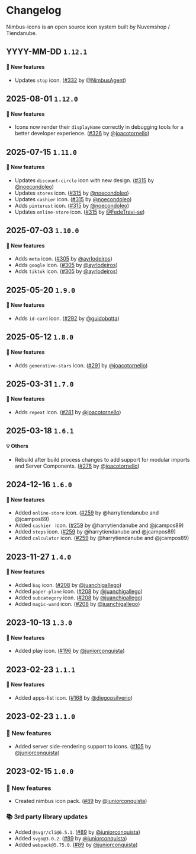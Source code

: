 # Changelog

Nimbus-icons is an open source icon system built by Nuvemshop / Tiendanube.

## YYYY-MM-DD `1.12.1`

#### 🎉 New features

- Updates `stop` icon. ([#332](https://github.com/TiendaNube/nimbus-design-system/pull/332) by [@NimbusAgent](https://github.com/NimbusAgent))

## 2025-08-01 `1.12.0`

#### 🎉 New features

- Icons now render their `displayName` correctly in debugging tools for a better developer experience. ([#326](https://github.com/TiendaNube/nimbus-design-system/pull/326) by [@joacotornello](https://github.com/joacotornello))

## 2025-07-15 `1.11.0`

#### 🎉 New features

- Updates `discount-circle` icon with new design. ([#315](https://github.com/TiendaNube/nimbus-design-system/pull/315) by [@noecondoleo](https://github.com/noecondoleo))
- Updates `stores` icon. ([#315](https://github.com/TiendaNube/nimbus-design-system/pull/315) by [@noecondoleo](https://github.com/noecondoleo))
- Updates `cashier` icon. ([#315](https://github.com/TiendaNube/nimbus-design-system/pull/315) by [@noecondoleo](https://github.com/noecondoleo))
- Adds `pinterest` icon. ([#315](https://github.com/TiendaNube/nimbus-design-system/pull/315) by [@noecondoleo](https://github.com/noecondoleo))
- Updates `online-store` icon. ([#315](https://github.com/TiendaNube/nimbus-design-system/pull/315) by [@FedeTrevi-se](https://github.com/FedeTrevi-se))

## 2025-07-03 `1.10.0`

#### 🎉 New features

- Adds `meta` icon. ([#305](https://github.com/TiendaNube/nimbus-design-system/pull/305) by [@ayrlodeiros](https://github.com/ayrlodeiros))
- Adds `google` icon. ([#305](https://github.com/TiendaNube/nimbus-design-system/pull/305) by [@ayrlodeiros](https://github.com/ayrlodeiros))
- Adds `tiktok` icon. ([#305](https://github.com/TiendaNube/nimbus-design-system/pull/305) by [@ayrlodeiros](https://github.com/ayrlodeiros))

## 2025-05-20 `1.9.0`

#### 🎉 New features

- Adds `id-card` icon. ([#292](https://github.com/TiendaNube/nimbus-design-system/pull/292) by [@guidobotta](https://github.com/guidobotta))

## 2025-05-12 `1.8.0`

#### 🎉 New features

- Adds `generative-stars` icon. ([#291](https://github.com/TiendaNube/nimbus-design-system/pull/291) by [@joacotornello](https://github.com/joacotornello))

## 2025-03-31 `1.7.0`

#### 🎉 New features

- Adds `repeat` icon. ([#281](https://github.com/TiendaNube/nimbus-design-system/pull/281) by [@joacotornello](https://github.com/joacotornello))

## 2025-03-18 `1.6.1`

#### 💡 Others

- Rebuild after build process changes to add support for modular imports and Server Components. ([#276](https://github.com/TiendaNube/nimbus-design-system/pull/276) by [@joacotornello](https://github.com/joacotornello))

## 2024-12-16 `1.6.0`

#### 🎉 New features

- Added `online-store` icon. ([#259](https://github.com/TiendaNube/nimbus-design-system/pull/259) by @harrytiendanube and @jcampos89)
- Added `cashier ` icon. ([#259](https://github.com/TiendaNube/nimbus-design-system/pull/259) by @harrytiendanube and @jcampos89)
- Added `steps` icon. ([#259](https://github.com/TiendaNube/nimbus-design-system/pull/259) by @harrytiendanube and @jcampos89)
- Added `calculator` icon. ([#259](https://github.com/TiendaNube/nimbus-design-system/pull/259) by @harrytiendanube and @jcampos89)

## 2023-11-27 `1.4.0`

#### 🎉 New features

- Added `bag` icon. ([#208](https://github.com/TiendaNube/nimbus-design-system/pull/208) by [@juanchigallego](https://github.com/juanchigallego))
- Added `paper-plane` icon. ([#208](https://github.com/TiendaNube/nimbus-design-system/pull/208) by [@juanchigallego](https://github.com/juanchigallego))
- Added `subcategory` icon. ([#208](https://github.com/TiendaNube/nimbus-design-system/pull/208) by [@juanchigallego](https://github.com/juanchigallego))
- Added `magic-wand` icon. ([#208](https://github.com/TiendaNube/nimbus-design-system/pull/208) by [@juanchigallego](https://github.com/juanchigallego))

## 2023-10-13 `1.3.0`

#### 🎉 New features

- Added play icon. ([#196](https://github.com/TiendaNube/nimbus-design-system/pull/196) by [@juniorconquista](https://github.com/juniorconquista))

## 2023-02-23 `1.1.1`

#### 🎉 New features

- Added apps-list icon. ([#168](https://github.com/TiendaNube/nimbus-design-system/pull/168) by [@diegopsilverio](https://github.com/diegopsilverio))

## 2023-02-23 `1.1.0`

### 🎉 New features

- Added server side-rendering support to icons. ([#105](https://github.com/TiendaNube/nimbus-design-system/pull/105) by [@juniorconquista](https://github.com/juniorconquista))

## 2023-02-15 `1.0.0`

### 🎉 New features

- Created nimbus icon pack. ([#89](https://github.com/TiendaNube/nimbus-design-system/pull/89) by [@juniorconquista](https://github.com/juniorconquista))

### 📚 3rd party library updates

- Added `@svgr/cli@6.5.1`. ([#89](https://github.com/TiendaNube/nimbus-design-system/pull/89) by [@juniorconquista](https://github.com/juniorconquista))
- Added `svgo@3.0.2`. ([#89](https://github.com/TiendaNube/nimbus-design-system/pull/89) by [@juniorconquista](https://github.com/juniorconquista))
- Added `webpack@5.75.0`. ([#89](https://github.com/TiendaNube/nimbus-design-system/pull/89) by [@juniorconquista](https://github.com/juniorconquista))
